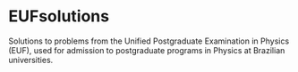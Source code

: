 # EUFsolutions
Solutions to problems from the Unified Postgraduate Examination in Physics (EUF), used for admission to postgraduate programs in Physics at Brazilian universities.
